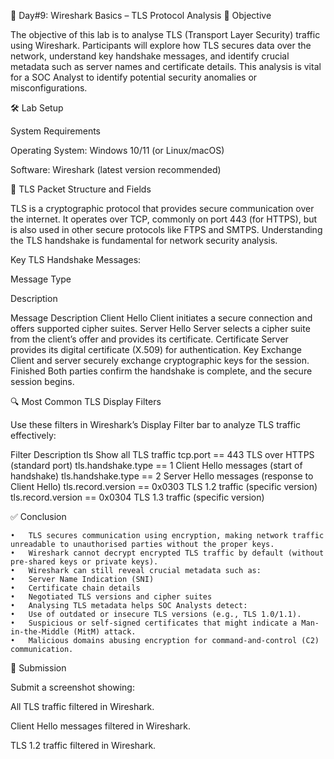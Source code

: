 🚀 Day#9: Wireshark Basics – TLS Protocol Analysis
🎯 Objective

The objective of this lab is to analyse TLS (Transport Layer Security) traffic using Wireshark. Participants will explore how TLS secures data over the network, understand key handshake messages, and identify crucial metadata such as server names and certificate details. This analysis is vital for a SOC Analyst to identify potential security anomalies or misconfigurations.

🛠️ Lab Setup

System Requirements

Operating System: Windows 10/11 (or Linux/macOS)

Software: Wireshark (latest version recommended)

📘 TLS Packet Structure and Fields

TLS is a cryptographic protocol that provides secure communication over the internet. It operates over TCP, commonly on port 443 (for HTTPS), but is also used in other secure protocols like FTPS and SMTPS. Understanding the TLS handshake is fundamental for network security analysis.

Key TLS Handshake Messages:

Message Type

Description

Message
Description
Client Hello
Client initiates a secure connection and offers supported cipher suites.
Server Hello
Server selects a cipher suite from the client’s offer and provides its certificate.
Certificate
Server provides its digital certificate (X.509) for authentication.
Key Exchange
Client and server securely exchange cryptographic keys for the session.
Finished
Both parties confirm the handshake is complete, and the secure session begins.


🔍 Most Common TLS Display Filters

Use these filters in Wireshark’s Display Filter bar to analyze TLS traffic effectively:

Filter
Description
tls
Show all TLS traffic
tcp.port == 443
TLS over HTTPS (standard port)
tls.handshake.type == 1
Client Hello messages (start of handshake)
tls.handshake.type == 2
Server Hello messages (response to Client Hello)
tls.record.version == 0x0303
TLS 1.2 traffic (specific version)
tls.record.version == 0x0304
TLS 1.3 traffic (specific version)

✅ Conclusion

	•	TLS secures communication using encryption, making network traffic unreadable to unauthorised parties without the proper keys.
	•	Wireshark cannot decrypt encrypted TLS traffic by default (without pre-shared keys or private keys).
	•	Wireshark can still reveal crucial metadata such as:
	•	Server Name Indication (SNI)
	•	Certificate chain details
	•	Negotiated TLS versions and cipher suites
	•	Analysing TLS metadata helps SOC Analysts detect:
	•	Use of outdated or insecure TLS versions (e.g., TLS 1.0/1.1).
	•	Suspicious or self-signed certificates that might indicate a Man-in-the-Middle (MitM) attack.
	•	Malicious domains abusing encryption for command-and-control (C2) communication.


📸 Submission

Submit a screenshot showing:

All TLS traffic filtered in Wireshark.

Client Hello messages filtered in Wireshark.

TLS 1.2 traffic filtered in Wireshark.